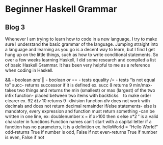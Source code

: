 # Beginner Haskell Grammar
## Blog 3

Whenever I am trying to learn how to code in a new language, I try to make sure I understand the basic grammar of the language. Jumping straight into a language and learning as you go is a decent way to learn, but I find I get hung up on the little things, such as how to write conditional statements. So over a few weeks learning Haskell, I did some research and compiled a list of basic Haskell Grammar. It has been very helpful to me as a reference when coding in Haskell.

&& - boolean *and*
|| - boolean *or*
== - tests equality
/= - tests “is not equal to”
succ- returns successor if it is defined
   ex. succ 8 returns 9
min/max- takes two things and returns the min (smallest) or max (largest) of the two
infix function- placed between two items with backticks ` ` to make order clearer
   ex. 92 `div` 10 returns 9
   -division function *div* does not work with decimals and does not return decimal remainder
if/else statements- else is mandatory, every expression and function must return something
   -can be written in one line, ex: doublenumber x = if x>100 then x else x*2
**‘** is a valid character in functions
Function names can’t start with a capital letter
if a function has no parameters, it is a definition
   ex. helloWorld = “Hello World!”
odd-returns True if number is odd, False if not
even-returns True if number is even, False if not
